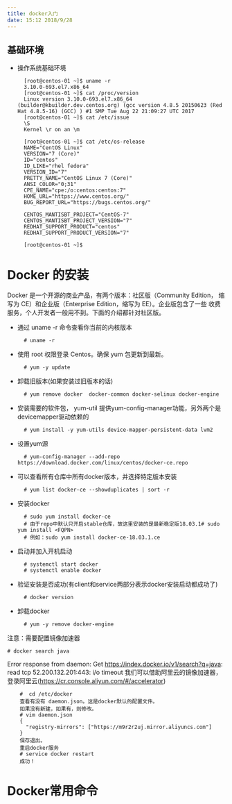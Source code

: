 ```yaml
---
title: docker入门
date: 15:12 2018/9/28
---
```


## 基础环境
- 操作系统基础环境

        [root@centos-01 ~]$ uname -r
        3.10.0-693.el7.x86_64
        [root@centos-01 ~]$ cat /proc/version
        Linux version 3.10.0-693.el7.x86_64 (builder@kbuilder.dev.centos.org) (gcc version 4.8.5 20150623 (Red Hat 4.8.5-16) (GCC) ) #1 SMP Tue Aug 22 21:09:27 UTC 2017
        [root@centos-01 ~]$ cat /etc/issue
        \S
        Kernel \r on an \m

        [root@centos-01 ~]$ cat /etc/os-release
        NAME="CentOS Linux"
        VERSION="7 (Core)"
        ID="centos"
        ID_LIKE="rhel fedora"
        VERSION_ID="7"
        PRETTY_NAME="CentOS Linux 7 (Core)"
        ANSI_COLOR="0;31"
        CPE_NAME="cpe:/o:centos:centos:7"
        HOME_URL="https://www.centos.org/"
        BUG_REPORT_URL="https://bugs.centos.org/"

        CENTOS_MANTISBT_PROJECT="CentOS-7"
        CENTOS_MANTISBT_PROJECT_VERSION="7"
        REDHAT_SUPPORT_PRODUCT="centos"
        REDHAT_SUPPORT_PRODUCT_VERSION="7"

        [root@centos-01 ~]$


# Docker 的安装

Docker 是一个开源的商业产品，有两个版本：社区版（Community Edition，
缩写为 CE）和企业版（Enterprise Edition，缩写为 EE）。企业版包含了一些
收费服务，个人开发者一般用不到。下面的介绍都针对社区版。

- 通过 uname -r 命令查看你当前的内核版本

        # uname -r

- 使用 root 权限登录 Centos。确保 yum 包更新到最新。

        # yum -y update

- 卸载旧版本(如果安装过旧版本的话)

        # yum remove docker  docker-common docker-selinux docker-engine

- 安装需要的软件包， yum-util 提供yum-config-manager功能，另外两个是devicemapper驱动依赖的

        # yum install -y yum-utils device-mapper-persistent-data lvm2

- 设置yum源

        # yum-config-manager --add-repo https://download.docker.com/linux/centos/docker-ce.repo

- 可以查看所有仓库中所有docker版本，并选择特定版本安装

        # yum list docker-ce --showduplicates | sort -r

- 安装docker

        # sudo yum install docker-ce
        # 由于repo中默认只开启stable仓库，故这里安装的是最新稳定版18.03.1# sudo yum install <FQPN>
        # 例如：sudo yum install docker-ce-18.03.1.ce

- 启动并加入开机启动

        # systemctl start docker
        # systemctl enable docker

- 验证安装是否成功(有client和service两部分表示docker安装启动都成功了)

        # docker version

- 卸载docker

        # yum -y remove docker-engine

注意：需要配置镜像加速器

    # docker search java

Error response from daemon: Get https://index.docker.io/v1/search?q=java:
read tcp 52.200.132.201:443: i/o timeout
我们可以借助阿里云的镜像加速器，登录阿里云(https://cr.console.aliyun.com/#/accelerator)

        #  cd /etc/docker
        查看有没有 daemon.json。这是docker默认的配置文件。
        如果没有新建，如果有，则修改。
        # vim daemon.json
        {
          "registry-mirrors": ["https://m9r2r2uj.mirror.aliyuncs.com"]
        }
        保存退出。
        重启docker服务
        # service docker restart
        成功！

# Docker常用命令

